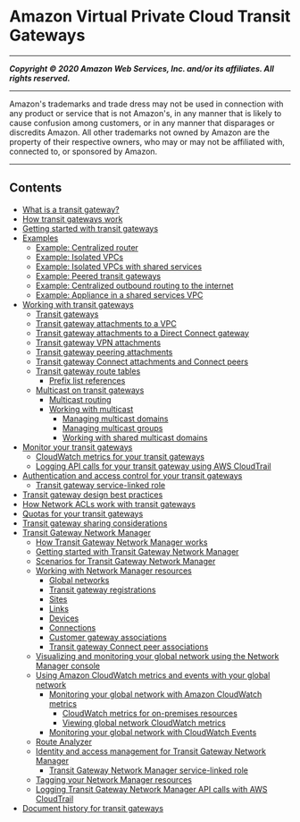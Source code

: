 # Amazon Virtual Private Cloud Transit Gateways

-----
*****Copyright &copy; 2020 Amazon Web Services, Inc. and/or its affiliates. All rights reserved.*****

-----
Amazon's trademarks and trade dress may not be used in 
     connection with any product or service that is not Amazon's, 
     in any manner that is likely to cause confusion among customers, 
     or in any manner that disparages or discredits Amazon. All other 
     trademarks not owned by Amazon are the property of their respective
     owners, who may or may not be affiliated with, connected to, or 
     sponsored by Amazon.

-----
## Contents
+ [What is a transit gateway?](what-is-transit-gateway.md)
+ [How transit gateways work](how-transit-gateways-work.md)
+ [Getting started with transit gateways](tgw-getting-started.md)
+ [Examples](TGW_Scenarios.md)
   + [Example: Centralized router](transit-gateway-centralized-router.md)
   + [Example: Isolated VPCs](transit-gateway-isolated.md)
   + [Example: Isolated VPCs with shared services](transit-gateway-isolated-shared.md)
   + [Example: Peered transit gateways](transit-gateway-peering-scenario.md)
   + [Example: Centralized outbound routing to the internet](transit-gateway-nat-igw.md)
   + [Example: Appliance in a shared services VPC](transit-gateway-appliance-scenario.md)
+ [Working with transit gateways](working-with-transit-gateways.md)
   + [Transit gateways](tgw-transit-gateways.md)
   + [Transit gateway attachments to a VPC](tgw-vpc-attachments.md)
   + [Transit gateway attachments to a Direct Connect gateway](tgw-dcg-attachments.md)
   + [Transit gateway VPN attachments](tgw-vpn-attachments.md)
   + [Transit gateway peering attachments](tgw-peering.md)
   + [Transit gateway Connect attachments and Connect peers](tgw-connect.md)
   + [Transit gateway route tables](tgw-route-tables.md)
      + [Prefix list references](tgw-prefix-lists.md)
   + [Multicast on transit gateways](tgw-multicast-overview.md)
      + [Multicast routing](how-multicast-works.md)
      + [Working with multicast](working-with-multicast.md)
         + [Managing multicast domains](manage-domain.md)
         + [Managing multicast groups](manage-multicast-group.md)
         + [Working with shared multicast domains](multicast-sharing.md)
+ [Monitor your transit gateways](transit-gateway-monitoring.md)
   + [CloudWatch metrics for your transit gateways](transit-gateway-cloudwatch-metrics.md)
   + [Logging API calls for your transit gateway using AWS CloudTrail](transit-gateway-cloudtrail-logs.md)
+ [Authentication and access control for your transit gateways](transit-gateway-authentication-access-control.md)
   + [Transit gateway service-linked role](tgw-service-linked-roles.md)
+ [Transit gateway design best practices](tgw-best-design-practices.md)
+ [How Network ACLs work with transit gateways](tgw-nacls.md)
+ [Quotas for your transit gateways](transit-gateway-quotas.md)
+ [Transit gateway sharing considerations](transit-gateway-share.md)
+ [Transit Gateway Network Manager](what-is-network-manager.md)
   + [How Transit Gateway Network Manager works](how-network-manager-works.md)
   + [Getting started with Transit Gateway Network Manager](network-manager-getting-started.md)
   + [Scenarios for Transit Gateway Network Manager](network-manager-scenarios.md)
   + [Working with Network Manager resources](working-with-network-manager.md)
      + [Global networks](global-networks.md)
      + [Transit gateway registrations](tgw-registrations.md)
      + [Sites](sites.md)
      + [Links](links.md)
      + [Devices](devices.md)
      + [Connections](device-connections.md)
      + [Customer gateway associations](cgw-association.md)
      + [Transit gateway Connect peer associations](connect-peer-association.md)
   + [Visualizing and monitoring your global network using the Network Manager console](network-manager-monitor-console.md)
   + [Using Amazon CloudWatch metrics and events with your global network](monitoring-overview.md)
      + [Monitoring your global network with Amazon CloudWatch metrics](monitoring-cloudwatch-metrics.md)
         + [CloudWatch metrics for on-premises resources](cw-metrics-on-premises.md)
         + [Viewing global network CloudWatch metrics](viewing-metrics.md)
      + [Monitoring your global network with CloudWatch Events](monitoring-events.md)
   + [Route Analyzer](route-analyzer.md)
   + [Identity and access management for Transit Gateway Network Manager](nm-security-iam.md)
      + [Transit Gateway Network Manager service-linked role](nm-service-linked-roles.md)
   + [Tagging your Network Manager resources](network-manager-tagging.md)
   + [Logging Transit Gateway Network Manager API calls with AWS CloudTrail](nm-logging-using-cloudtrail.md)
+ [Document history for transit gateways](doc-history.md)